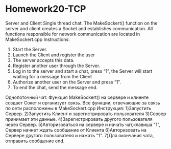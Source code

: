 # Homework20-TCP
Server and Client
Single thread chat.
The MakeSockert() function on the server and client creates a Socket and establishes communication.
All functions responsible for network communication are located in MakeSockert.cpp
Instructions:
1) Start the Server.
2) Launch the Client and register the user
3) The server accepts this data.
4) Register another user through the Server.
5) Log in to the server and start a chat, press “1”, the Server will start waiting for a message from the Client
6) Authorize another user on the Server and press “1”.
7) To end the chat, send the message end.

Однопоточный чат.
Функция MakeSockert() на сервере и клиенте создает Сокет и организует связь.
Все функции, отвечающие за связь по сети расположены в MakeSockert.cpp
Инструкция:
1)Запустить Сервер.
2)Запустить Клиент и зарегистрировать пользователя
3)Сервер принимает эти данные.
4)Зарегистрировать другого пользователя через Сервер.
5)Авторизоваться на сервере и начать чат,клавиша "1", Сервер начнет ждать сообщение от Клиента
6)Авторизовать на Сервере другого пользователя и нажать "1".
7)Для окончания чата, отправить сообщение end. 

